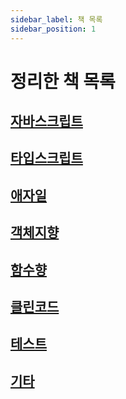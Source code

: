 ```yaml
---
sidebar_label: 책 목록
sidebar_position: 1
---
```


# 정리한 책 목록

## [자바스크립트](/docs/javascript/table-of-contents)

## [타입스크립트](/docs/typescript/table-of-contents)

## [애자일](/docs/agile/table-of-contents)

## [객체지향](/docs/object-oriented/table-of-contents)

## [함수향](/docs/functional/table-of-contents)

## [클린코드](/docs/clean/table-of-contents)

## [테스트](/docs/test/table-of-contents)

## [기타](/docs/etc/table-of-contents)
